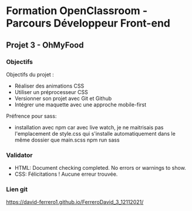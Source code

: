 # Formation OpenClassroom - Parcours Développeur Front-end

## Projet 3 - OhMyFood

### Objectifs

Objectifs du projet :

- Réaliser des animations CSS
- Utiliser un préprocesseur CSS
- Versionner son projet avec Git et Github
- Intégrer une maquette avec une approche mobile-first


Préfrence pour sass:
- installation avec npm car avec live watch, je ne maitrisais pas l'emplacement de style.css qui s'installe automatiquement dans le même dossier que main.scss
    npm run sass

### Validator

- HTML: Document checking completed. No errors or warnings to show.
- CSS: Félicitations ! Aucune erreur trouvée.

### Lien git
https://david-ferrero1.github.io/FerreroDavid_3_12112021/

